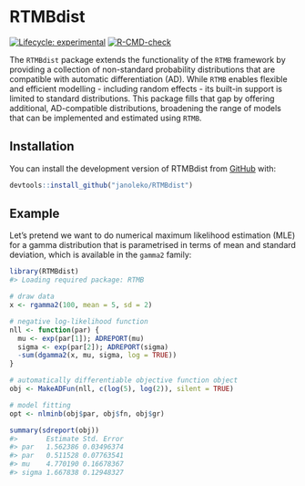 
<!-- README.md is generated from README.Rmd. Please edit that file -->

# RTMBdist

<!-- badges: start -->

[![Lifecycle:
experimental](https://img.shields.io/badge/lifecycle-experimental-orange.svg)](https://lifecycle.r-lib.org/articles/stages.html#experimental)
[![R-CMD-check](https://github.com/janoleko/RTMBdist/actions/workflows/R-CMD-check.yaml/badge.svg)](https://github.com/janoleko/RTMBdist/actions/workflows/R-CMD-check.yaml)
<!-- badges: end -->

The `RTMBdist` package extends the functionality of the `RTMB` framework
by providing a collection of non-standard probability distributions that
are compatible with automatic differentiation (AD). While `RTMB` enables
flexible and efficient modelling - including random effects - its
built-in support is limited to standard distributions. This package
fills that gap by offering additional, AD-compatible distributions,
broadening the range of models that can be implemented and estimated
using `RTMB`.

## Installation

You can install the development version of RTMBdist from
[GitHub](https://github.com/) with:

``` r
devtools::install_github("janoleko/RTMBdist")
```

## Example

Let’s pretend we want to do numerical maximum likelihood estimation
(MLE) for a gamma distribution that is parametrised in terms of mean and
standard deviation, which is available in the `gamma2` family:

``` r
library(RTMBdist)
#> Loading required package: RTMB

# draw data
x <- rgamma2(100, mean = 5, sd = 2)

# negative log-likelihood function
nll <- function(par) {
  mu <- exp(par[1]); ADREPORT(mu)
  sigma <- exp(par[2]); ADREPORT(sigma)
  -sum(dgamma2(x, mu, sigma, log = TRUE))
}

# automatically differentiable objective function object
obj <- MakeADFun(nll, c(log(5), log(2)), silent = TRUE)

# model fitting
opt <- nlminb(obj$par, obj$fn, obj$gr)

summary(sdreport(obj))
#>       Estimate Std. Error
#> par   1.562386 0.03496374
#> par   0.511528 0.07763541
#> mu    4.770190 0.16678367
#> sigma 1.667838 0.12948327
```
